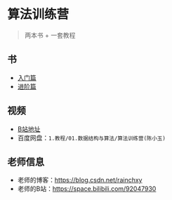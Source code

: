 # 算法训练营
> 两本书 + 一套教程

## 书
+ [入门篇](https://item.jd.com/13332366.html)
+ [进阶篇](https://item.jd.com/13174976.html)

## 视频
+ [B站地址](https://www.bilibili.com/video/BV1L54y1271w)
+ 百度网盘：`1.教程/01.数据结构与算法/算法训练营(陈小玉)`

## 老师信息
+ 老师的博客：https://blog.csdn.net/rainchxy
+ 老师的B站：https://space.bilibili.com/92047930